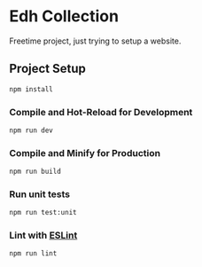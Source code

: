 # Edh Collection 

Freetime project, just trying to setup a website.

## Project Setup

```sh
npm install
```

### Compile and Hot-Reload for Development

```sh
npm run dev
```

### Compile and Minify for Production

```sh
npm run build
```
### Run unit tests

```sh
npm run test:unit
```

### Lint with [ESLint](https://eslint.org/)

```sh
npm run lint
```
